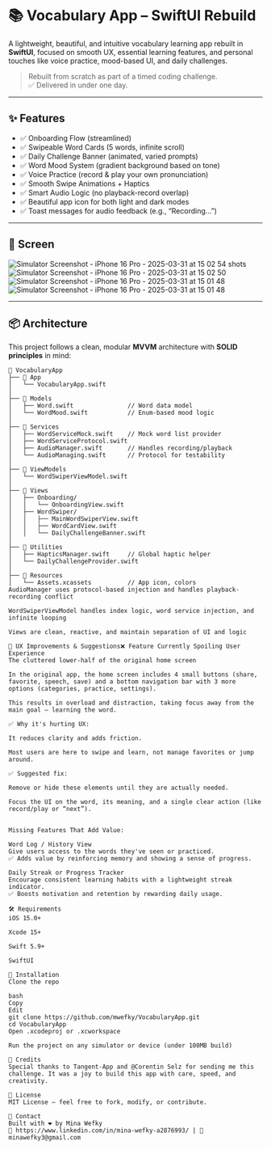 # 📚 Vocabulary App – SwiftUI Rebuild

A lightweight, beautiful, and intuitive vocabulary learning app rebuilt in **SwiftUI**, focused on smooth UX, essential learning features, and personal touches like voice practice, mood-based UI, and daily challenges.

> Rebuilt from scratch as part of a timed coding challenge.  
> ✅ Delivered in under one day.

---

## ✨ Features

- ✅ Onboarding Flow (streamlined)
- ✅ Swipeable Word Cards (5 words, infinite scroll)
- ✅ Daily Challenge Banner (animated, varied prompts)
- ✅ Word Mood System (gradient background based on tone)
- ✅ Voice Practice (record & play your own pronunciation)
- ✅ Smooth Swipe Animations + Haptics
- ✅ Smart Audio Logic (no playback-record overlap)
- ✅ Beautiful app icon for both light and dark modes
- ✅ Toast messages for audio feedback (e.g., “Recording…”)

---

## 📱 Screen
![Simulator Screenshot - iPhone 16 Pro - 2025-03-31 at 15 02 54](https://github.com/user-attachments/assets/58ecf5f3-9100-4df5-8633-419d3e0ea7ac)
shots
![Simulator Screenshot - iPhone 16 Pro - 2025-03-31 at 15 02 50](https://github.com/user-attachments/assets/39087a56-5827-4420-b53d-c0861cdb057b)
![Simulator Screenshot - iPhone 16 Pro - 2025-03-31 at 15 01 48](https://github.com/user-attachments/assets/a4835718-39d8-48e9-b830-9cd6da2912c5)
![Simulator Screenshot - iPhone 16 Pro - 2025-03-31 at 15 01 48](https://github.com/user-attachments/assets/8b73919e-694d-4ea0-bc36-096229953a8e)

---

## 📦 Architecture

This project follows a clean, modular **MVVM** architecture with **SOLID principles** in mind:

```plaintext
📁 VocabularyApp
├── 📁 App
│   └── VocabularyApp.swift
│
├── 📁 Models
│   ├── Word.swift               // Word data model
│   └── WordMood.swift           // Enum-based mood logic
│
├── 📁 Services
│   ├── WordServiceMock.swift    // Mock word list provider
│   ├── WordServiceProtocol.swift
│   ├── AudioManager.swift       // Handles recording/playback
│   └── AudioManaging.swift      // Protocol for testability
│
├── 📁 ViewModels
│   └── WordSwiperViewModel.swift
│
├── 📁 Views
│   ├── Onboarding/
│   │   └── OnboardingView.swift
│   ├── WordSwiper/
│   │   ├── MainWordSwiperView.swift
│   │   ├── WordCardView.swift
│   │   └── DailyChallengeBanner.swift
│
├── 📁 Utilities
│   ├── HapticsManager.swift     // Global haptic helper
│   └── DailyChallengeProvider.swift
│
├── 📁 Resources
│   └── Assets.xcassets          // App icon, colors
AudioManager uses protocol-based injection and handles playback-recording conflict

WordSwiperViewModel handles index logic, word service injection, and infinite looping

Views are clean, reactive, and maintain separation of UI and logic

🚀 UX Improvements & Suggestions❌ Feature Currently Spoiling User Experience
The cluttered lower-half of the original home screen

In the original app, the home screen includes 4 small buttons (share, favorite, speech, save) and a bottom navigation bar with 3 more options (categories, practice, settings).

This results in overload and distraction, taking focus away from the main goal — learning the word.

✅ Why it's hurting UX:

It reduces clarity and adds friction.

Most users are here to swipe and learn, not manage favorites or jump around.

✅ Suggested fix:

Remove or hide these elements until they are actually needed.

Focus the UI on the word, its meaning, and a single clear action (like record/play or “next”).


Missing Features That Add Value:

Word Log / History View
Give users access to the words they've seen or practiced.
✅ Adds value by reinforcing memory and showing a sense of progress.

Daily Streak or Progress Tracker
Encourage consistent learning habits with a lightweight streak indicator.
✅ Boosts motivation and retention by rewarding daily usage.

🛠️ Requirements
iOS 15.0+

Xcode 15+

Swift 5.9+

SwiftUI

🧪 Installation
Clone the repo

bash
Copy
Edit
git clone https://github.com/mwefky/VocabularyApp.git
cd VocabularyApp
Open .xcodeproj or .xcworkspace

Run the project on any simulator or device (under 100MB build)

🙏 Credits
Special thanks to Tangent-App and @Corentin Selz for sending me this challenge. It was a joy to build this app with care, speed, and creativity.

📜 License
MIT License — feel free to fork, modify, or contribute.

💬 Contact
Built with ❤️ by Mina Wefky
🔗 https://www.linkedin.com/in/mina-wefky-a2876993/ | 📧 minawefky3@gmail.com
